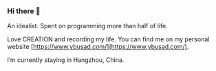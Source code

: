 ### Hi there 👋

An idealist. Spent on programming more than half of life.

Love CREATION and recording my life. You can find me on my personal website [https://www.ybusad.com/](https://www.ybusad.com/).

I’m currently staying in Hangzhou, China.

<!--
**sunkint/sunkint** is a ✨ _special_ ✨ repository because its `README.md` (this file) appears on your GitHub profile.

Here are some ideas to get you started:

- 🔭 I’m currently working on ...
- 🌱 I’m currently learning ...
- 👯 I’m looking to collaborate on ...
- 🤔 I’m looking for help with ...
- 💬 Ask me about ...
- 📫 How to reach me: ...
- 😄 Pronouns: ...
- ⚡ Fun fact: ...
-->
